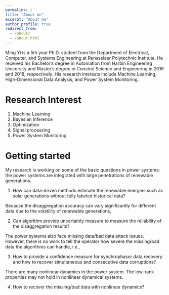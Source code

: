```yaml
---
permalink: /
title: "About me"
excerpt: "About me"
author_profile: true
redirect_from: 
  - /about/
  - /about.html
---
```


Ming Yi is a 5th year Ph.D. student from the Department of Electrical, Computer, and Systems Engineering at Rensselaer Polytechnic Institute. He received his Bachelor’s degree in Automation from Harbin Engineering Unicersity and Master’s degree in Constrol Science and Engineering in 2016 and 2018, respectively. His research interests include Machine Learning, High-Dimensional Data Analysis, and Power System Monitoring.

Research Interest
======
1. Machine Learning
2. Bayesian Inference
3. Optimization
4. Signal processing
5. Power System Monitoring


Getting started
======
My research is working on some of the basic questions in power systems: the power systems are integrated with large penetrations of renewable generations. 

1. How can data-driven methods estimate the renewable energies such as solar generations without fully labeled historical data?


Because the disaggregation accuracy can vary significantly for different data due to the volatility of renewable generations, 

2. Can algorithm provide uncertainty measure to measure the reliability of the disaggregation results?


The power systems also face missing data/bad data attack issues. However, there is no work to tell the operator how severe the missing/bad data the algorithms can handle, i.e.,  

3. How to provide a confidence measure for synchrophasor data recovery and how to recover simultaneous and consecutive data corruptions? 


There are many nonlinear dynamics in the power system. The low-rank properties may not hold in nonlinear dynamical systems. 

4. How to recover the missing/bad data with nonlinear dynamics?



